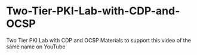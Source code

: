 # Two-Tier-PKI-Lab-with-CDP-and-OCSP
Two Tier PKI Lab with CDP and OCSP Materials to support this video of the same name on YouTube

